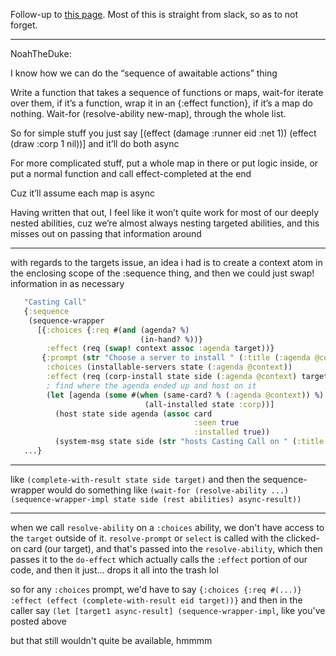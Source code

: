 Follow-up to [this page](https://github.com/mtgred/netrunner/wiki/Making-wait-completion-easier---ramble,-might-become-an-idea-that-something-could-be-done-with-(WIP)). Most of this is straight from slack, so as to not forget.

---

NoahTheDuke:

I know how we can do the “sequence of awaitable actions” thing

Write a function that takes a sequence of functions or maps, wait-for iterate over them, if it’s a function, wrap it in an {:effect function}, if it’s a map do nothing. Wait-for (resolve-ability new-map), through the whole list.

So for simple stuff you just say [(effect (damage :runner eid :net 1)) (effect (draw :corp 1 nil))] and it’ll do both async

For more complicated stuff, put a whole map in there or put logic inside, or put a normal function and call effect-completed at the end

Cuz it’ll assume each map is async

Having written that out, I feel like it won’t quite work for most of our deeply nested abilities, cuz we’re almost always nesting targeted abilities, and this misses out on passing that information around

---

with regards to the targets issue, an idea i had is to create a context atom in the enclosing scope of the :sequence thing, and then we could just swap! information in as necessary

```clojure
   "Casting Call"
   {:sequence
    (sequence-wrapper
      [{:choices {:req #(and (agenda? %)
                             (in-hand? %))}
        :effect (req (swap! context assoc :agenda target))}
       {:prompt (str "Choose a server to install " (:title (:agenda @context)))
        :choices (installable-servers state (:agenda @context))
        :effect (req (corp-install state side (:agenda @context) target {:install-state :face-up})
        ; find where the agenda ended up and host on it
        (let [agenda (some #(when (same-card? % (:agenda @context)) %)
                              (all-installed state :corp))]
          (host state side agenda (assoc card
                                         :seen true
                                         :installed true))
          (system-msg state side (str "hosts Casting Call on " (:title agenda)))))}])
   ...}
```
---

like `(complete-with-result state side target)` and then the sequence-wrapper would do something like `(wait-for (resolve-ability ...) (sequence-wrapper-impl state side (rest abilities) async-result))`

---

when we call `resolve-ability` on a `:choices` ability, we don't have access to the `target` outside of it. `resolve-prompt` or `select` is called with the clicked-on card (our target), and that's passed into the `resolve-ability`, which then passes it to the `do-effect` which actually calls the `:effect` portion of our code, and then it just... drops it all into the trash lol

so for any `:choices` prompt, we'd have to say `{:choices {:req #(...)} :effect (effect (complete-with-result eid target))}` and then in the caller say `(let [target1 async-result] (sequence-wrapper-impl`, like you've posted above

but that still wouldn't quite be available, hmmmm